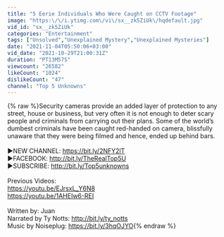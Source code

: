 ```yaml
---
title: "5 Eerie Individuals Who Were Caught on CCTV Footage"
image: "https:\/\/i.ytimg.com\/vi\/sx__zk5ZiUk\/hqdefault.jpg"
vid_id: "sx__zk5ZiUk"
categories: "Entertainment"
tags: ["Unsolved","Unexplained Mystery","Unexplained Mysteries"]
date: "2021-11-04T05:50:06+03:00"
vid_date: "2021-10-29T21:00:31Z"
duration: "PT13M57S"
viewcount: "26582"
likeCount: "1024"
dislikeCount: "47"
channel: "Top 5 Unknowns"
---
```

{% raw %}Security cameras provide an added layer of protection to any street, house or business, but very often it is not enough to deter scary people and criminals from carrying out their plans. Some of the world’s dumbest criminals have been caught red-handed on camera, blissfully unaware that they were being filmed and hence, ended up behind bars. <br /><br />►NEW CHANNEL: <a rel="nofollow" target="blank" href="https://bit.ly/2NFY2lT">https://bit.ly/2NFY2lT</a><br />►FACEBOOK: <a rel="nofollow" target="blank" href="http://bit.ly/TheRealTop5U">http://bit.ly/TheRealTop5U</a><br />►SUBSCRIBE: <a rel="nofollow" target="blank" href="http://bit.ly/Top5unknowns">http://bit.ly/Top5unknowns</a><br /><br />Previous Videos:<br /><a rel="nofollow" target="blank" href="https://youtu.be/EJrsxL_Y6N8">https://youtu.be/EJrsxL_Y6N8</a><br /><a rel="nofollow" target="blank" href="https://youtu.be/1AHEIw6-REI">https://youtu.be/1AHEIw6-REI</a><br /><br />Written by: Juan<br />Narrated by Ty Notts: <a rel="nofollow" target="blank" href="http://bit.ly/ty_notts">http://bit.ly/ty_notts</a><br />Music by Noiseplug: <a rel="nofollow" target="blank" href="https://bit.ly/3hqOJYO">https://bit.ly/3hqOJYO</a>{% endraw %}
